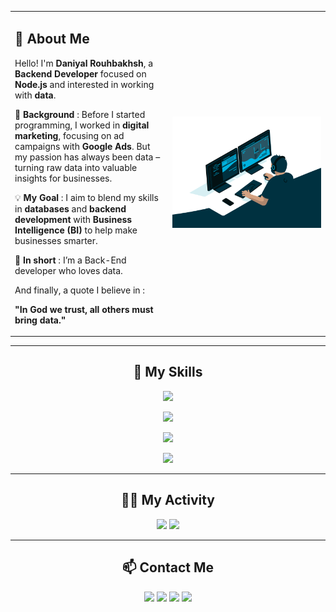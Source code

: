 <table style="border-color: transparent; border: none;">
  <tr>
    <td style="vertical-align: top; width: 50%;">

## 👋 About Me

Hello! I'm **Daniyal Rouhbakhsh**, a **Backend Developer** focused on **Node.js** and interested in working with **data**.

💼 **Background** : Before I started programming, I worked in **digital marketing**, focusing on ad campaigns with **Google Ads**. But my passion has always been data – turning raw data into valuable insights for businesses.

💡 **My Goal** : I aim to blend my skills in **databases** and **backend development** with **Business Intelligence (BI)** to help make businesses smarter.

🌟 **In short** : I’m a Back-End developer who loves data.

And finally, a quote I believe in :

**"In God we trust, all others must bring data."**

</td>
    <td style="width: 50%">
      <img src="212749447-bfb7e725-6987-49d9-ae85-2015e3e7cc41.gif" alt="Your Animation" width="400";height="100%">
    </td>
  </tr>
</table>

---

<h2 align="center">🔧 My Skills</h2>

<p align="center">
    <img src="https://skillicons.dev/icons?i=html,css,scss,tailwind,javascript,typescript" />
</p>
<p align="center">
    <img src="https://skillicons.dev/icons?i=nodejs,expressjs,nestjs,mongodb,mysql,redis,graphql" />
</p>
<p align="center">
    <img src="https://skillicons.dev/icons?i=git,github,gitlab,npm" />
</p>
<p align="center">
    <img src="https://skillicons.dev/icons?i=linux,nginx,docker,kubernetes" />
</p>


---

<h2 align="center">🧑‍💻 My Activity</h2>

<div align="center" href="https://github.com/daniyal-rouhbakhsh">
  <img style="height:200px" src="https://github-readme-stats.vercel.app/api?username=daniyal-rouhbakhsh&show_icons=true&theme=dark">
  <img style="height:200px" src="https://github-readme-stats.vercel.app/api/top-langs/?username=daniyal-rouhbakhsh&layout=donut">
</div>


---


<h2 align="center">📫 Contact Me</h2>

<p align="center">
    <a target="_blank" href="mailto:daniyalrouhbakhsh@gmail.com" ><img src="https://img.shields.io/badge/GMAIL-daniyalrouhbakhsh@gamil.com-EA4335?logo=gmail"/></a>
    <a target="_blank" href="https://www.linkedin.com/in/daniyal-rouhbakhsh"><img src="https://img.shields.io/badge/Linkedin-daniyal--rouhbakhsh-0A66C2?logo=linkedin"/></a>
    <a target="_blank" href="https://t.me/Daniyal_Rouhbakhsh"><img src="https://img.shields.io/badge/Telegram-@daniyal__rouhbakhsh-26A5E4?logo=telegram"/></a>
    <a target="_blank" href="https://instagram.com/daniyal_rouhbakhsh"><img src="https://img.shields.io/badge/Instagram-@daniyal__rouhbakhsh-E4405F?logo=instagram"/></a>
</p>

